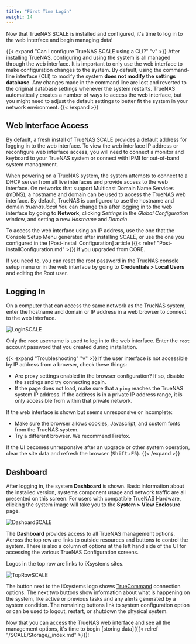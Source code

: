 ```yaml
---
title: "First Time Login"
weight: 14
---
```


Now that TrueNAS SCALE is installed and configured, it's time to log in to the web interface and begin managing data!

{{< expand "Can I configure TrueNAS SCALE using a CLI?" "v" >}}
After installing TrueNAS, configuring and using the system is all managed through the web interface.
It is important to only use the web interface to make configuration changes to the system.
By default, using the command-line interface (CLI) to modify the system **does not modify the settings database**.
Any changes made in the command line are lost and reverted to the original database settings whenever the system restarts.
TrueNAS automatically creates a number of ways to access the web interface, but you might need to adjust the default settings to better fit the system in your network environment.
{{< /expand >}}

## Web Interface Access

By default, a fresh install of TrueNAS SCALE provides a default address for logging in to the web interface.
To view the web interface IP address or reconfigure web interface access, you will need to connect a monitor and keyboard to your TrueNAS system or connect with IPMI for out-of-band system management.

When powering on a TrueNAS system, the system attempts to connect to a DHCP server from all live interfaces and provide access to the web interface.
On networks that support Multicast Domain Name Services (mDNS), a hostname and domain can be used to access the TrueNAS web interface.
By default, TrueNAS is configured to use the hostname and domain *truenas.local*
You can change this after logging in to the web interface by going to **Network**, clicking *Settings* in the *Global Configuration* window, and setting a new *Hostname* and *Domain*.

To access the web interface using an IP address, use the one that the Console Setup Menu generated after installing SCALE, or use the one you configured in the [Post-install Configuration] article ({{< relref "Post-installConfiguration.md" >}}) if you upgraded from CORE.

If you need to, you can reset the root password in the TrueNAS console setup menu or in the web interface by going to **Credentials > Local Users** and editing the Root user.

## Logging In

On a computer that can access the same network as the TrueNAS system, enter the hostname and domain or IP address in a web browser to connect to the web interface.

![LoginSCALE](/images/CORE/12.0/LoginSCALE.png "TrueNAS SCALE Login Screen")

Only the `root` username is used to log in to the web interface.
Enter the `root` account password that you created during installation.

{{< expand "Troubleshooting" "v" >}}
If the user interface is not accessible by IP address from a browser, check these things:

* Are proxy settings enabled in the browser configuration?
  If so, disable the settings and try connecting again.
* If the page does not load, make sure that a `ping` reaches the TrueNAS system IP address.
  If the address is in a private IP address range, it is only accessible from within that private network.

If the web interface is shown but seems unresponsive or incomplete:

* Make sure the browser allows cookies, Javascript, and custom fonts from the TrueNAS system.
* Try a different browser. We recommend Firefox.

If the UI becomes unresponsive after an upgrade or other system operation, clear the site data and refresh the browser (<kbd>Shift</kbd>+<kbd>F5</kbd>).
{{< /expand >}}

## Dashboard

After logging in, the system **Dashboard** is shown.
Basic information about the installed version, systems component usage and network traffic are all presented on this screen.  For users with compatible TrueNAS
Hardware, clicking the system image will take you to the **System > View Enclosure** page. 

![DashoardSCALE](/images/CORE/12.0/DashoardSCALE.png "TrueNAS SCALE Dashboard")

The **Dashboard** provides access to all TrueNAS management options.
Across the top row are links to outside resources and buttons to control the system.
There is also a column of options at the left hand side of the UI for accessing the various TrueNAS Configuration screens.

Logos in the top row are links to iXsystems sites.

![TopRowSCALE](/images/CORE/12.0/TopRowSCALE.png "TrueNAS SCALE Dashboard Top Row Icons")

The button next to the iXsystems logo shows [TrueCommand](https://www.truenas.com/truecommand/) connection options.
The next two buttons show information about what is happening on the system, like active or previous tasks and any alerts generated by a system condition.
The remaining buttons link to system configuration option or can be used to logout, restart, or shutdown the physical system.

Now that you can access the TrueNAS web interface and see all the management options, it's time to begin [storing data]({{< relref "/SCALE/Storage/_index.md" >}})!

